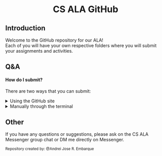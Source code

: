 <div align="center">
  <h1>CS ALA GitHub</h1>
</div>

## Introduction
Welcome to the GitHub repository for our ALA! <br>
Each of you will have your own respective folders where you will submit your assignments and activities.

## Q&A
#### **How do I submit?**
There are two ways that you can submit:

<details>
  <summary>Using the GitHub site</summary>
  <br>
  
  1. Go to your respective folder. <br>
  2. Click the `Add file` button on the top right.<br>
  3. Select your file and upload it.
</details>

<details>
  <summary>Manually through the terminal</summary>
  <br>
  
  <h2># WIP <br></h2>
  1. Create a folder of your choosing. <br>
  <pre><code>
    git remote add origin git@github.com:CS-ALA/CS_ALA.git
    git branch -M main
    git push -u origin main
  </code></pre>
</details>

## Other
If you have any questions or suggestions, please ask on the CS ALA Messenger group chat or DM me directly on Messenger.

<sub>
  Repository created by: @Andrei Jose R. Embarque
</sub>
